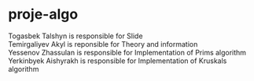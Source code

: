 # proje-algo
Togasbek Talshyn is responsible for Slide <br>
Temirgaliyev Akyl is reponsible for Theory and information<br>
Yessenov Zhassulan is responsible for Implementation of Prims algorithm<br>
Yerkinbyek Aishyrakh is responsible for Implementation of Kruskals algorithm

